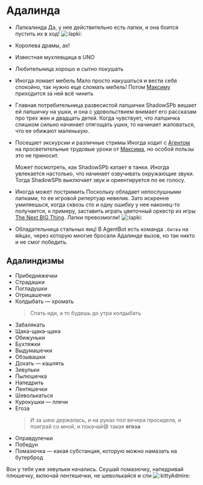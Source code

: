 # Адалинда

* Лапкалинда
  Да, у нее действительно есть лапки, и она боится пустить их в ход! ![:lapki:](https://cdn.discordapp.com/emojis/1121576651931779112.webp?size=20&quality=lossless)

* Королева драмы, ах!

* Известная мухлевщица в UNO

* Любительница хорошо и сытно покушать

* Иногда ломает мебель
  Мало просто накушаться и вести себя спокойно, так нужно еще сломать мебель! Потом [Максиму](./enurezo/index.md) приходится за ней всё чинить

* Главная потребительница развесистой лапшички
  ShadowSPb вешает ей лапшичку на ушки, и она с удовольствием внимает его рассказам про трех жен и двадцать детей. Когда чувствует, что лапшичка слишком сильно начинает отягощать ушки, то начинает жаловаться, что ее обижают маленькую.

* Посещает экскурсии и различные стримы
  Иногда ходит с [Агентом](./agent.md) на просветительные трудовые уроки от [Максима](./enurezo/index.md), но особой пользы это не приносит.

  Может посмотреть, как ShadowSPb катает в танки. Иногда увлекается настолько, что начинает озвучивать окружающие звуки. Тогда ShadowSPb выключает звук и ориентируется по ее голосу.

* Иногда может постримить
  Поскольку обладает непослушными лапками, то ее игровой репертуар невелик. Зато искренне умиляешься, когда сквозь сто и одну ошибку у нее наконец-то получается, к примеру, заставить играть цветочный оркестр из игры [The Next BIG Thing](https://ru.wikipedia.org/wiki/The_Next_BIG_Thing). Лапки превозмогли! ![:lapki:](https://cdn.discordapp.com/emojis/1121576651931779112.webp?size=20&quality=lossless)

* Обладательница стальных яиц!
  В AgentBot есть команда `.битва` на яйцах, через которую многие бросали Адалинде вызов, но так никто и не смог победить.

## Адалиндизмы

* Прибедняжечки
* Страдашки
* Погладушки
* Отрицашечки
* Колдыбать — хромать
  > Спать иди, а то будешь до утра колдыбать
* Забалякать
* Щака-щака-щака
* Обижуньки
* Бухтяжки
* Выдумашечки
* Обзывашки
* Дохать — кашлять
* Зевульки
* Пылюшечка
* Напедрить
* Лентяшечки
* Шеволькаться
* Курокушки — плечи
* Егоза
  > И за шею держалась, и на руках пол вечера просидела, и поиграй со мной, и покачай😅 такая **егоза**
* Оправдулечки
* Победун
* Помазючка — какая субстанция, которую можно намазать на бутерброд

Вон у тебя уже зевульки начались. Скушай помазючку, напедривай плюшечку, включай лентяшечки, не шеволькайся и спи ![:kittyAdmire:](https://cdn.discordapp.com/emojis/1037513315993260093.webp?size=20&quality=lossless)
